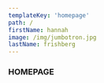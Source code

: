 ```yaml
---
templateKey: 'homepage'
path: /
firstName: hannah
image: /img/jumbotron.jpg
lastName: frishberg
---
```

### HOMEPAGE